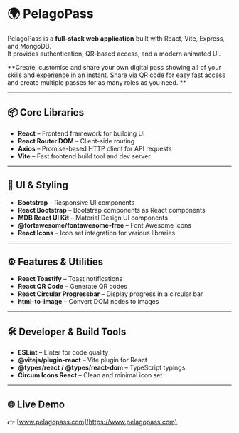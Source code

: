 # 🌍 PelagoPass

PelagoPass is a **full-stack web application** built with React, Vite, Express, and MongoDB.  
It provides authentication, QR-based access, and a modern animated UI.

**Create, customise and share your own digital pass showing all of your skills and experience in an instant. Share via QR code for easy fast access and create multiple passes for as many roles as you need. **

---

## 📦 Core Libraries

- **React** – Frontend framework for building UI  
- **React Router DOM** – Client-side routing  
- **Axios** – Promise-based HTTP client for API requests  
- **Vite** – Fast frontend build tool and dev server  

---

## 🎨 UI & Styling

- **Bootstrap** – Responsive UI components  
- **React Bootstrap** – Bootstrap components as React components  
- **MDB React UI Kit** – Material Design UI components  
- **@fortawesome/fontawesome-free** – Font Awesome icons  
- **React Icons** – Icon set integration for various libraries  

---

## ⚙️ Features & Utilities

- **React Toastify** – Toast notifications  
- **React QR Code** – Generate QR codes  
- **React Circular Progressbar** – Display progress in a circular bar  
- **html-to-image** – Convert DOM nodes to images  

---

## 🛠 Developer & Build Tools

- **ESLint** – Linter for code quality  
- **@vitejs/plugin-react** – Vite plugin for React  
- **@types/react / @types/react-dom** – TypeScript typings  
- **Circum Icons React** – Clean and minimal icon set  

---

## 🌐 Live Demo

👉 [www.pelagopass.com](https://www.pelagopass.com)